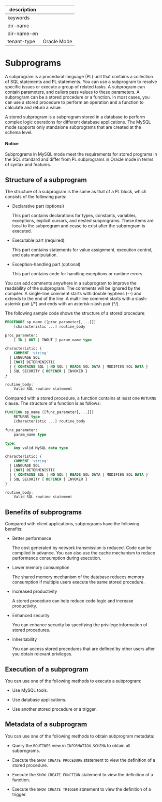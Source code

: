 |description||
|---|---|
|keywords||
|dir-name||
|dir-name-en||
|tenant-type|Oracle Mode|

# Subprograms

A subprogram is a procedural language (PL) unit that contains a collection of SQL statements and PL statements. You can use a subprogram to resolve specific issues or execute a group of related tasks.
A subprogram can contain parameters, and callers pass values to these parameters. A subprogram can be a stored procedure or a function. In most cases, you can use a stored procedure to perform an operation and a function to calculate and return a value.

A stored subprogram is a subprogram stored in a database to perform complex logic operations for different database applications. The MySQL mode supports only standalone subprograms that are created at the schema level.

  <main id="notice" type='notice'>
    <h4>Notice</h4>
    <p>Subprograms in MySQL mode meet the requirements for stored programs in the SQL standard and differ from PL subprograms in Oracle mode in terms of syntax and features. </p>
  </main>

## Structure of a subprogram

The structure of a subprogram is the same as that of a PL block, which consists of the following parts:

* Declarative part (optional)

   This part contains declarations for types, constants, variables, exceptions, explicit cursors, and nested subprograms. These items are local to the subprogram and cease to exist after the subprogram is executed.

* Executable part (required)

   This part contains statements for value assignment, execution control, and data manipulation.

* Exception-handling part (optional)

   This part contains code for handling exceptions or runtime errors.

You can add comments anywhere in a subprogram to improve the readability of the subprogram. The comments will be ignored by the compiler. A single-line comment starts with double hyphens (--) and extends to the end of the line. A multi-line comment starts with a slash-asterisk pair (/\*) and ends with an asterisk-slash pair (\*/).

The following sample code shows the structure of a stored procedure:

```sql
PROCEDURE sp_name ([proc_parameter[,...]])
    [characteristic ...] routine_body

proc_parameter:
    [ IN | OUT | INOUT ] param_name type

characteristic: {
    COMMENT 'string'
  | LANGUAGE SQL
  | [NOT] DETERMINISTIC
  | { CONTAINS SQL | NO SQL | READS SQL DATA | MODIFIES SQL DATA }
  | SQL SECURITY { DEFINER | INVOKER }
}

routine_body:
    Valid SQL routine statement
```

Compared with a stored procedure, a function contains at least one `RETURNS` clause. The structure of a function is as follows:

```sql
FUNCTION sp_name ([func_parameter[,...]])
    RETURNS type
    [characteristic ...] routine_body

func_parameter:
    param_name type

type:
    Any valid MySQL data type

characteristic: {
    COMMENT 'string'
  | LANGUAGE SQL
  | [NOT] DETERMINISTIC
  | { CONTAINS SQL | NO SQL | READS SQL DATA | MODIFIES SQL DATA }
  | SQL SECURITY { DEFINER | INVOKER }
}

routine_body:
    Valid SQL routine statement
```

## Benefits of subprograms

Compared with client applications, subprograms have the following benefits:

* Better performance

   The cost generated by network transmission is reduced. Code can be compiled in advance. You can also use the cache mechanism to reduce performance consumption during execution.

* Lower memory consumption

   The shared memory mechanism of the database reduces memory consumption if multiple users execute the same stored procedure.

* Increased productivity

   A stored procedure can help reduce code logic and increase productivity.

* Enhanced security

   You can enhance security by specifying the privilege information of stored procedures.

* Inheritability

   You can access stored procedures that are defined by other users after you obtain relevant privileges.


## Execution of a subprogram

You can use one of the following methods to execute a subprogram:

* Use MySQL tools.

* Use database applications.

* Use another stored procedure or a trigger.

## Metadata of a subprogram

You can use one of the following methods to obtain subprogram metadata:

* Query the `ROUTINES` view in `INFORMATION_SCHEMA` to obtain all subprograms.

* Execute the `SHOW CREATE PROCEDURE` statement to view the definition of a stored procedure.

* Execute the `SHOW CREATE FUNCTION` statement to view the definition of a function.

* Execute the `SHOW CREATE TRIGGER` statement to view the definition of a trigger.





